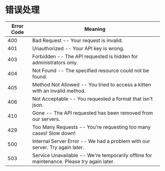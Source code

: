 # 错误处理

Error Code | Meaning
---------- | -------
400 | Bad Request -- Your request is invalid.
401 | Unauthorized -- Your API key is wrong.
403 | Forbidden -- The API requested is hidden for administrators only.
404 | Not Found -- The specified resource could not be found.
405 | Method Not Allowed -- You tried to access a kitten with an invalid method.
406 | Not Acceptable -- You requested a format that isn't json.
410 | Gone -- The API requested has been removed from our servers.
429 | Too Many Requests -- You're requesting too many cases! Slow down!
500 | Internal Server Error -- We had a problem with our server. Try again later.
503 | Service Unavailable -- We're temporarily offline for maintenance. Please try again later.
